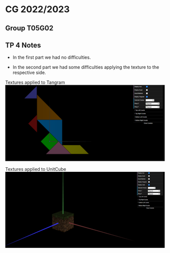 # CG 2022/2023

## Group T05G02

## TP 4 Notes

- In the first part we had no difficulties.

- In the second part we had some difficulties applying the texture to the respective side.

Textures applied to Tangram
![Screenshot 1](screenshots/cg-t05g02-tp4-1.PNG)

Textures applied to UnitCube
![Screenshot 2](screenshots/cg-t05g02-tp4-2.PNG)

